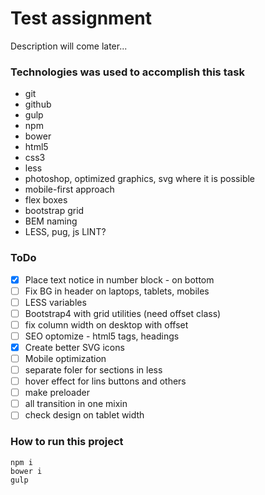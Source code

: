 # Test assignment

Description will come later...

### Technologies was used to accomplish  this task

- git
- github
- gulp
- npm
- bower
- html5
- css3
- less
- photoshop, optimized graphics, svg where it is possible
- mobile-first approach
- flex boxes
- bootstrap grid
- BEM naming
- LESS, pug, js LINT?

### ToDo

- [x] Place text notice in number block - on bottom
- [ ] Fix BG in header on laptops, tablets, mobiles
- [ ] LESS variables
- [ ] Bootstrap4 with grid utilities (need offset class)
- [ ] fix column width on desktop with offset
- [ ] SEO optomize - html5 tags, headings
- [x] Create better SVG icons
- [ ] Mobile optimization
- [ ] separate foler for sections in less
- [ ] hover effect for lins buttons and others
- [ ] make preloader
- [ ] all transition in one mixin
- [ ] check design on tablet width

### How to run this project

```
npm i
bower i
gulp
```
